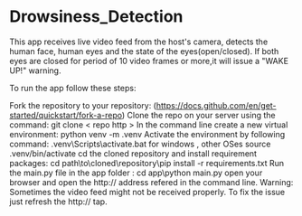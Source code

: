 # Drowsiness_Detection
This app receives live video feed from the host's camera, detects the human face, human eyes and the state of the eyes(open/closed). If both eyes are closed for period of 10 video frames or more,it will issue a "WAKE UP!" warning.

To run the app follow these steps:

Fork the repository to your repository: (https://docs.github.com/en/get-started/quickstart/fork-a-repo)
Clone the repo on your server using the command: git clone < repo http >
In the command line create a new virtual environment: python venv -m .venv
Activate the environment by following command: .venv\Scripts\activate.bat for windows , other OSes source .venv/bin/activate
cd the cloned repository and install requirement packages: cd path\to\cloned\repository\pip install -r requirements.txt
Run the main.py file in the app folder : cd app\python main.py open your browser and open the http:// address refered in the command line.
Warning: Sometimes the video feed might not be received properly. To fix the issue just refresh the http:// tap.
